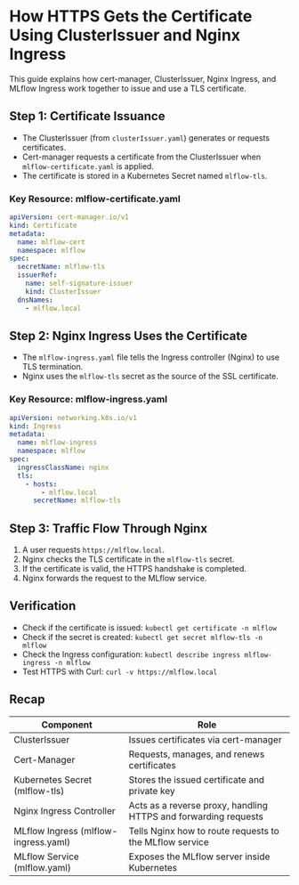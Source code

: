 # How HTTPS Gets the Certificate Using ClusterIssuer and Nginx Ingress

This guide explains how cert-manager, ClusterIssuer, Nginx Ingress, and MLflow Ingress work together to issue and use a TLS certificate.

## Step 1: Certificate Issuance
* The ClusterIssuer (from `clusterIssuer.yaml`) generates or requests certificates.
* Cert-manager requests a certificate from the ClusterIssuer when `mlflow-certificate.yaml` is applied.
* The certificate is stored in a Kubernetes Secret named `mlflow-tls`.

### Key Resource: mlflow-certificate.yaml
```yml
apiVersion: cert-manager.io/v1
kind: Certificate
metadata:
  name: mlflow-cert
  namespace: mlflow
spec:
  secretName: mlflow-tls
  issuerRef:
    name: self-signature-issuer
    kind: ClusterIssuer
  dnsNames:
    - mlflow.local
```

## Step 2: Nginx Ingress Uses the Certificate
* The `mlflow-ingress.yaml` file tells the Ingress controller (Nginx) to use TLS termination.
* Nginx uses the `mlflow-tls` secret as the source of the SSL certificate.

### Key Resource: mlflow-ingress.yaml
```yml
apiVersion: networking.k8s.io/v1
kind: Ingress
metadata:
  name: mlflow-ingress
  namespace: mlflow
spec:
  ingressClassName: nginx
  tls:
    - hosts:
        - mlflow.local
      secretName: mlflow-tls
```

## Step 3: Traffic Flow Through Nginx
1. A user requests `https://mlflow.local`.
2. Nginx checks the TLS certificate in the `mlflow-tls` secret.
3. If the certificate is valid, the HTTPS handshake is completed.
4. Nginx forwards the request to the MLflow service.

## Verification
* Check if the certificate is issued: `kubectl get certificate -n mlflow`
* Check if the secret is created: `kubectl get secret mlflow-tls -n mlflow`
* Check the Ingress configuration: `kubectl describe ingress mlflow-ingress -n mlflow`
* Test HTTPS with Curl: `curl -v https://mlflow.local`

## Recap
| Component | Role |
| --- | --- |
| ClusterIssuer | Issues certificates via cert-manager |
| Cert-Manager | Requests, manages, and renews certificates |
| Kubernetes Secret (mlflow-tls) | Stores the issued certificate and private key |
| Nginx Ingress Controller | Acts as a reverse proxy, handling HTTPS and forwarding requests |
| MLflow Ingress (mlflow-ingress.yaml) | Tells Nginx how to route requests to the MLflow service |
| MLflow Service (mlflow.yaml) | Exposes the MLflow server inside Kubernetes |
